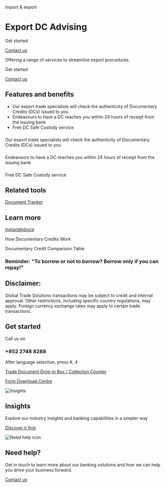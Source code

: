 Import & export

# Export DC Advising

Get started

[Contact us](#get-started)

Offering a range of services to streamline export procedures.

Get started

[Contact us](#get-started)

## Features and benefits

* Our export trade specialists will check the authenticity of Documentary Credits (DCs) issued to you
* Endeavours to have a DC reaches you within 24 hours of receipt from the issuing bank
* Free DC Safe Custody service

### 

Our export trade specialists will check the authenticity of Documentary Credits (DCs) issued to you

### 

Endeavours to have a DC reaches you within 24 hours of receipt from the issuing bank

### 

Free DC Safe Custody service

## Related tools

[Document Tracker](/en-gb/regulations/document-tracker)

## Learn more

[Instant@dvice](/en-gb/products/instant-advice)

How Documentary Credits Work

Documentary Credit Comparison Table

### Reminder: "To borrow or not to borrow? Borrow only if you can repay!"

## Disclaimer:

Global Trade Solutions transactions may be subject to credit and internal approval. Other restrictions, including specific country regulations, may apply. Foreign currency exchange rates may apply to certain trade transactions.

## Get started

Call us on

### +852 2748 8288

After language selection, press #, 4

[Trade Document Drop-in Box / Collection Counter](/en-gb/products/drop-in-collection-counter)

[Form Download Centre](/en-gb/help-centre/business-forms/import-and-export-forms)

![Insights](/-/media/media/product-solution/theme-type/img-onboarding.png?h=1413&iar=0&w=1440&hash=0E9CE212C1F6AFCE9D0FE384CA6DCC0A "Insights")

## Insights

Explore our industry insights and banking capabilities in a simpler way

[Discover it first](/en-gb/insights)

![Need help icon](/-/media/media/common/images/contact-us-img.png?h=604&iar=0&w=768&hash=A5675187A2C4B175E0CA7B5AD27C3A66 "Need help icon")

## Need help?

Get in touch to learn more about our banking solutions and how we can help you drive your business forward.

[Contact us](/en-gb/arrange-a-call-back-general)
